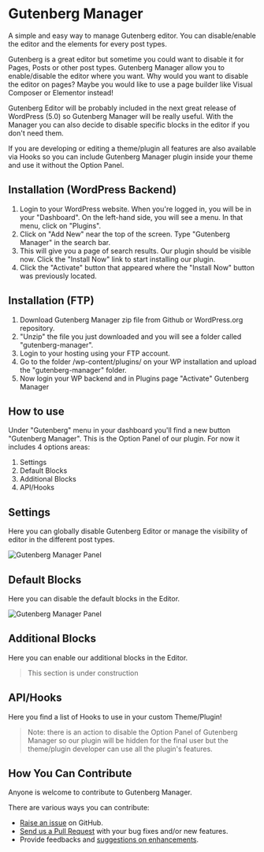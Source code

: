 # Gutenberg Manager

A simple and easy way to manage Gutenberg editor. You can disable/enable the editor and the elements for every post types.

Gutenberg is a great editor but sometime you could want to disable it for Pages, Posts or other post types. Gutenberg Manager allow you to enable/disable the editor where you want. Why would you want to disable the editor on pages? Maybe you would like to use a page builder like Visual Composer or Elementor instead! 

Gutenberg Editor will be probably included in the next great release of WordPress (5.0) so Gutenberg Manager will be really useful. With the Manager you can also decide to disable specific blocks in the editor if you don't need them.

If you are developing or editing a theme/plugin all features are also available via Hooks so you can include Gutenberg Manager plugin inside your theme and use it without the Option Panel.

## Installation (WordPress Backend)

1. Login to your WordPress website. When you're logged in, you will be in your "Dashboard". On the left-hand side, you will see a menu. In that menu, click on "Plugins".
2. Click on "Add New" near the top of the screen. Type "Gutenberg Manager" in the search bar.
3. This will give you a page of search results. Our plugin should be visible now. Click the "Install Now" link to start installing our plugin.
4. Click the "Activate" button that appeared where the "Install Now" button was previously located. 

## Installation (FTP)

1. Download Gutenberg Manager zip file from Github or WordPress.org repository.
2. "Unzip" the file you just downloaded and you will see a folder called "gutenberg-manager".
3. Login to your hosting using your FTP account.
4. Go to the folder /wp-content/plugins/ on your WP installation and upload the "gutenberg-manager" folder.
5. Now login your WP backend and in Plugins page "Activate" Gutenberg Manager

## How to use

Under "Gutenberg" menu in your dashboard you'll find a new button "Gutenberg Manager". This is the Option Panel of our plugin. For now it includes 4 options areas:

1. Settings
2. Default Blocks
3. Additional Blocks
4. API/Hooks

## Settings

Here you can globally disable Gutenberg Editor or manage the visibility of editor in the different post types.

![Gutenberg Manager Panel](http://uncommons.pro/github/gutenberg-manager-media/Gutenberg_Manager_Panel.png)

## Default Blocks

Here you can disable the default blocks in the Editor.

![Gutenberg Manager Panel](http://uncommons.pro/github/gutenberg-manager-media/Gutenberg_Manager_Default_Blocks.png)

## Additional Blocks

Here you can enable our additional blocks in the Editor. 

> This section is under construction

## API/Hooks

Here you find a list of Hooks to use in your custom Theme/Plugin!
> Note: there is an action to disable the Option Panel of Gutenberg Manager so our plugin will be hidden for the final user but the theme/plugin developer can use all the plugin's features.

## How You Can Contribute

Anyone is welcome to contribute to Gutenberg Manager.

There are various ways you can contribute:

* [Raise an issue](https://github.com/unCommonsTeam/gutenberg-manager/issues) on GitHub.
* [Send us a Pull Request](https://github.com/unCommonsTeam/gutenberg-manager/pulls) with your bug fixes and/or new features.
* Provide feedbacks and [suggestions on enhancements](https://github.com/unCommonsTeam/gutenberg-manager/labels/enhancement).